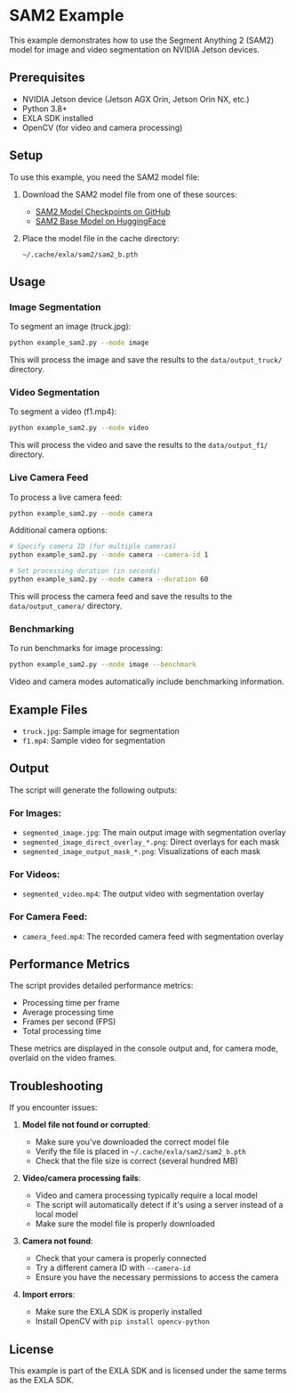 # SAM2 Example

This example demonstrates how to use the Segment Anything 2 (SAM2) model for image and video segmentation on NVIDIA Jetson devices.

## Prerequisites

- NVIDIA Jetson device (Jetson AGX Orin, Jetson Orin NX, etc.)
- Python 3.8+
- EXLA SDK installed
- OpenCV (for video and camera processing)

## Setup

To use this example, you need the SAM2 model file:

1. Download the SAM2 model file from one of these sources:
   - [SAM2 Model Checkpoints on GitHub](https://github.com/facebookresearch/segment-anything-2#model-checkpoints)
   - [SAM2 Base Model on HuggingFace](https://huggingface.co/facebook/sam2-base/resolve/main/sam2_b.pth)

2. Place the model file in the cache directory:
   ```
   ~/.cache/exla/sam2/sam2_b.pth
   ```

## Usage

### Image Segmentation

To segment an image (truck.jpg):

```bash
python example_sam2.py --mode image
```

This will process the image and save the results to the `data/output_truck/` directory.

### Video Segmentation

To segment a video (f1.mp4):

```bash
python example_sam2.py --mode video
```

This will process the video and save the results to the `data/output_f1/` directory.

### Live Camera Feed

To process a live camera feed:

```bash
python example_sam2.py --mode camera
```

Additional camera options:
```bash
# Specify camera ID (for multiple cameras)
python example_sam2.py --mode camera --camera-id 1

# Set processing duration (in seconds)
python example_sam2.py --mode camera --duration 60
```

This will process the camera feed and save the results to the `data/output_camera/` directory.

### Benchmarking

To run benchmarks for image processing:

```bash
python example_sam2.py --mode image --benchmark
```

Video and camera modes automatically include benchmarking information.

## Example Files

- `truck.jpg`: Sample image for segmentation
- `f1.mp4`: Sample video for segmentation

## Output

The script will generate the following outputs:

### For Images:
- `segmented_image.jpg`: The main output image with segmentation overlay
- `segmented_image_direct_overlay_*.png`: Direct overlays for each mask
- `segmented_image_output_mask_*.png`: Visualizations of each mask

### For Videos:
- `segmented_video.mp4`: The output video with segmentation overlay

### For Camera Feed:
- `camera_feed.mp4`: The recorded camera feed with segmentation overlay

## Performance Metrics

The script provides detailed performance metrics:

- Processing time per frame
- Average processing time
- Frames per second (FPS)
- Total processing time

These metrics are displayed in the console output and, for camera mode, overlaid on the video frames.

## Troubleshooting

If you encounter issues:

1. **Model file not found or corrupted**:
   - Make sure you've downloaded the correct model file
   - Verify the file is placed in `~/.cache/exla/sam2/sam2_b.pth`
   - Check that the file size is correct (several hundred MB)

2. **Video/camera processing fails**:
   - Video and camera processing typically require a local model
   - The script will automatically detect if it's using a server instead of a local model
   - Make sure the model file is properly downloaded

3. **Camera not found**:
   - Check that your camera is properly connected
   - Try a different camera ID with `--camera-id`
   - Ensure you have the necessary permissions to access the camera

4. **Import errors**:
   - Make sure the EXLA SDK is properly installed
   - Install OpenCV with `pip install opencv-python`

## License

This example is part of the EXLA SDK and is licensed under the same terms as the EXLA SDK. 
